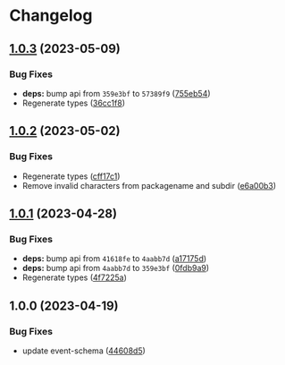# Changelog

## [1.0.3](https://github.com/RedHatInsights/event-schemas-go/compare/v1.0.2...v1.0.3) (2023-05-09)


### Bug Fixes

* **deps:** bump api from `359e3bf` to `57389f9` ([755eb54](https://github.com/RedHatInsights/event-schemas-go/commit/755eb54f399c0db89284a1065e86ba6e227810d7))
* Regenerate types ([36cc1f8](https://github.com/RedHatInsights/event-schemas-go/commit/36cc1f8f2d6589de5d7d27f76ef804d967391d61))

## [1.0.2](https://github.com/RedHatInsights/event-schemas-go/compare/v1.0.1...v1.0.2) (2023-05-02)


### Bug Fixes

* Regenerate types ([cff17c1](https://github.com/RedHatInsights/event-schemas-go/commit/cff17c174acc8fb9a748831a5d7cbf8d64598eb6))
* Remove invalid characters from packagename and subdir ([e6a00b3](https://github.com/RedHatInsights/event-schemas-go/commit/e6a00b3876fef59ab9d192042b2312cf4e8a4e67))

## [1.0.1](https://github.com/RedHatInsights/event-schemas-go/compare/v1.0.0...v1.0.1) (2023-04-28)


### Bug Fixes

* **deps:** bump api from `41618fe` to `4aabb7d` ([a17175d](https://github.com/RedHatInsights/event-schemas-go/commit/a17175de6e75360ab481bed5fd3df82da869b756))
* **deps:** bump api from `4aabb7d` to `359e3bf` ([0fdb9a9](https://github.com/RedHatInsights/event-schemas-go/commit/0fdb9a9b227e7c32e7d26708c433e4d96dc85ed6))
* Regenerate types ([4f7225a](https://github.com/RedHatInsights/event-schemas-go/commit/4f7225a12d2e05712ad75847f5fe89b2f57c314a))

## 1.0.0 (2023-04-19)


### Bug Fixes

* update event-schema ([44608d5](https://github.com/RedHatInsights/event-schemas-go/commit/44608d579ead38bd028d207f178049ab044f1d26))
